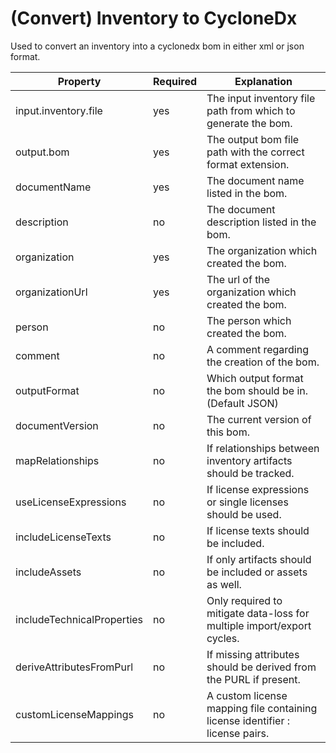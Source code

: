 # (Convert) Inventory to CycloneDx

Used to convert an inventory into a cyclonedx bom in either xml or json format.

| Property                   | Required | Explanation                                                                  |
|----------------------------|----------|------------------------------------------------------------------------------|
| input.inventory.file            | yes      | The input inventory file path from which to generate the bom.                |
| output.bom                 | yes      | The output bom file path with the correct format extension.                  |
| documentName               | yes      | The document name listed in the bom.                                         |
| description                | no       | The document description listed in the bom.                                  |
| organization               | yes      | The organization which created the bom.                                      |
| organizationUrl            | yes      | The url of the organization which created the bom.                           |
| person                     | no       | The person which created the bom.                                            |
| comment                    | no       | A comment regarding the creation of the bom.                                 |
| outputFormat               | no       | Which output format the bom should be in. (Default JSON)                     |
| documentVersion            | no       | The current version of this bom.                                             |
| mapRelationships           | no       | If relationships between inventory artifacts should be tracked.              |
| useLicenseExpressions      | no       | If license expressions or single licenses should be used.                    |
| includeLicenseTexts        | no       | If license texts should be included.                                         |
| includeAssets              | no       | If only artifacts should be included or assets as well.                      |
| includeTechnicalProperties | no       | Only required to mitigate data-loss for multiple import/export cycles.       |
| deriveAttributesFromPurl   | no       | If missing attributes should be derived from the PURL if present.            |
| customLicenseMappings      | no       | A custom license mapping file containing license identifier : license pairs. |
